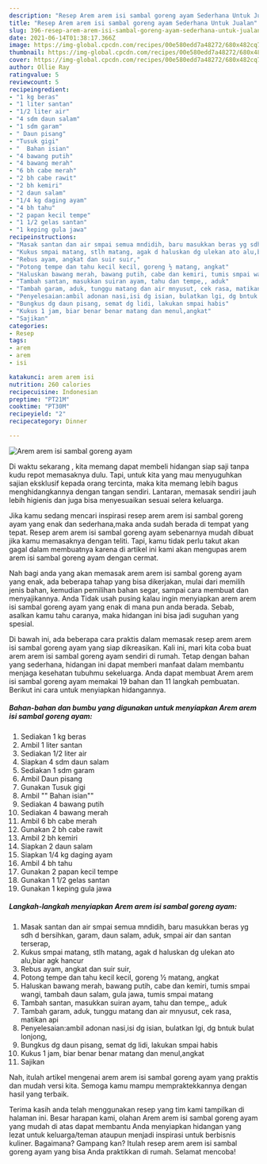 ```yaml
---
description: "Resep Arem arem isi sambal goreng ayam Sederhana Untuk Jualan"
title: "Resep Arem arem isi sambal goreng ayam Sederhana Untuk Jualan"
slug: 396-resep-arem-arem-isi-sambal-goreng-ayam-sederhana-untuk-jualan
date: 2021-06-14T01:38:17.366Z
image: https://img-global.cpcdn.com/recipes/00e580edd7a48272/680x482cq70/arem-arem-isi-sambal-goreng-ayam-foto-resep-utama.jpg
thumbnail: https://img-global.cpcdn.com/recipes/00e580edd7a48272/680x482cq70/arem-arem-isi-sambal-goreng-ayam-foto-resep-utama.jpg
cover: https://img-global.cpcdn.com/recipes/00e580edd7a48272/680x482cq70/arem-arem-isi-sambal-goreng-ayam-foto-resep-utama.jpg
author: Ollie Ray
ratingvalue: 5
reviewcount: 5
recipeingredient:
- "1 kg beras"
- "1 liter santan"
- "1/2 liter air"
- "4 sdm daun salam"
- "1 sdm garam"
- " Daun pisang"
- "Tusuk gigi"
- "  Bahan isian"
- "4 bawang putih"
- "4 bawang merah"
- "6 bh cabe merah"
- "2 bh cabe rawit"
- "2 bh kemiri"
- "2 daun salam"
- "1/4 kg daging ayam"
- "4 bh tahu"
- "2 papan kecil tempe"
- "1 1/2 gelas santan"
- "1 keping gula jawa"
recipeinstructions:
- "Masak santan dan air smpai semua mndidih, baru masukkan beras yg sdh d bersihkan, garam, daun salam, aduk, smpai air dan santan terserap,"
- "Kukus smpai matang, stlh matang, agak d haluskan dg ulekan ato alu,biar agk hancur"
- "Rebus ayam, angkat dan suir suir,"
- "Potong tempe dan tahu kecil kecil, goreng ½ matang, angkat"
- "Haluskan bawang merah, bawang putih, cabe dan kemiri, tumis smpai wangi, tambah daun salam, gula jawa, tumis smpai matang"
- "Tambah santan, masukkan suiran ayam, tahu dan tempe,, aduk"
- "Tambah garam, aduk, tunggu matang dan air mnyusut, cek rasa, matikan api"
- "Penyelesaian:ambil adonan nasi,isi dg isian, bulatkan lgi, dg bntuk bulat lonjong,"
- "Bungkus dg daun pisang, semat dg lidi, lakukan smpai habis"
- "Kukus 1 jam, biar benar benar matang dan menul,angkat"
- "Sajikan"
categories:
- Resep
tags:
- arem
- arem
- isi

katakunci: arem arem isi 
nutrition: 260 calories
recipecuisine: Indonesian
preptime: "PT21M"
cooktime: "PT30M"
recipeyield: "2"
recipecategory: Dinner

---
```



![Arem arem isi sambal goreng ayam](https://img-global.cpcdn.com/recipes/00e580edd7a48272/680x482cq70/arem-arem-isi-sambal-goreng-ayam-foto-resep-utama.jpg)

Di waktu  sekarang , kita memang dapat membeli hidangan siap saji tanpa kudu repot memasaknya dulu. Tapi, untuk kita yang mau menyuguhkan sajian eksklusif kepada orang tercinta, maka kita memang lebih bagus menghidangkannya dengan tangan sendiri. Lantaran, memasak sendiri jauh lebih higienis dan juga bisa menyesuaikan sesuai selera keluarga.

Jika kamu sedang mencari inspirasi resep arem arem isi sambal goreng ayam yang enak dan sederhana,maka anda sudah berada di tempat yang tepat. Resep arem arem isi sambal goreng ayam  sebenarnya mudah dibuat jika kamu memasaknya dengan teliti. Tapi, kamu tidak perlu takut akan gagal dalam membuatnya 
karena di artikel ini kami akan mengupas arem arem isi sambal goreng ayam dengan cermat.  



Nah bagi anda yang akan memasak arem arem isi sambal goreng ayam yang enak, ada beberapa tahap yang bisa dikerjakan, mulai dari memilih jenis bahan, kemudian pemilihan bahan segar, sampai cara membuat dan menyajikannya. Anda Tidak usah pusing kalau ingin menyiapkan arem arem isi sambal goreng ayam yang enak di mana pun anda berada. Sebab, asalkan kamu  tahu caranya, maka hidangan ini bisa jadi suguhan yang spesial.

Di bawah ini, ada beberapa cara praktis  dalam memasak resep arem arem isi sambal goreng ayam yang siap dikreasikan. Kali ini, mari kita coba buat arem arem isi sambal goreng ayam sendiri di rumah. Tetap dengan bahan yang sederhana, hidangan ini dapat memberi manfaat dalam membantu menjaga kesehatan tubuhmu sekeluarga. Anda dapat membuat Arem arem isi sambal goreng ayam memakai 19 bahan dan 11 langkah pembuatan. Berikut ini cara untuk menyiapkan hidangannya.

<!--inarticleads1-->

##### Bahan-bahan dan bumbu yang digunakan untuk menyiapkan Arem arem isi sambal goreng ayam:

1. Sediakan 1 kg beras
1. Ambil 1 liter santan
1. Sediakan 1/2 liter air
1. Siapkan 4 sdm daun salam
1. Sediakan 1 sdm garam
1. Ambil  Daun pisang
1. Gunakan Tusuk gigi
1. Ambil  &#34;&#34; Bahan isian&#34;&#34;
1. Sediakan 4 bawang putih
1. Sediakan 4 bawang merah
1. Ambil 6 bh cabe merah
1. Gunakan 2 bh cabe rawit
1. Ambil 2 bh kemiri
1. Siapkan 2 daun salam
1. Siapkan 1/4 kg daging ayam
1. Ambil 4 bh tahu
1. Gunakan 2 papan kecil tempe
1. Gunakan 1 1/2 gelas santan
1. Gunakan 1 keping gula jawa




<!--inarticleads2-->

##### Langkah-langkah menyiapkan Arem arem isi sambal goreng ayam:

1. Masak santan dan air smpai semua mndidih, baru masukkan beras yg sdh d bersihkan, garam, daun salam, aduk, smpai air dan santan terserap,
1. Kukus smpai matang, stlh matang, agak d haluskan dg ulekan ato alu,biar agk hancur
1. Rebus ayam, angkat dan suir suir,
1. Potong tempe dan tahu kecil kecil, goreng ½ matang, angkat
1. Haluskan bawang merah, bawang putih, cabe dan kemiri, tumis smpai wangi, tambah daun salam, gula jawa, tumis smpai matang
1. Tambah santan, masukkan suiran ayam, tahu dan tempe,, aduk
1. Tambah garam, aduk, tunggu matang dan air mnyusut, cek rasa, matikan api
1. Penyelesaian:ambil adonan nasi,isi dg isian, bulatkan lgi, dg bntuk bulat lonjong,
1. Bungkus dg daun pisang, semat dg lidi, lakukan smpai habis
1. Kukus 1 jam, biar benar benar matang dan menul,angkat
1. Sajikan




Nah, itulah artikel mengenai  arem arem isi sambal goreng ayam  yang praktis dan mudah versi kita. Semoga kamu mampu mempraktekkannya dengan hasil yang terbaik. 

Terima kasih anda telah menggunakan resep yang tim kami tampilkan di halaman ini. Besar harapan kami, olahan  Arem arem isi sambal goreng ayam yang mudah di atas dapat membantu Anda menyiapkan hidangan yang lezat untuk keluarga/teman ataupun menjadi inspirasi untuk berbisnis kuliner. Bagaimana? Gampang kan? Itulah resep arem arem isi sambal goreng ayam yang bisa Anda praktikkan di rumah. Selamat mencoba!

